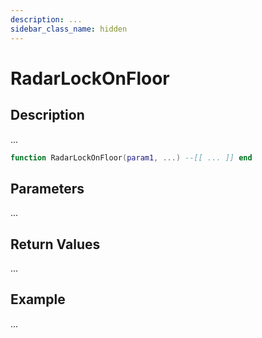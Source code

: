 ```yaml
---
description: ...
sidebar_class_name: hidden
---
```


# RadarLockOnFloor

## Description

...

```lua
function RadarLockOnFloor(param1, ...) --[[ ... ]] end
```

## Parameters

...

## Return Values

...

## Example

...

